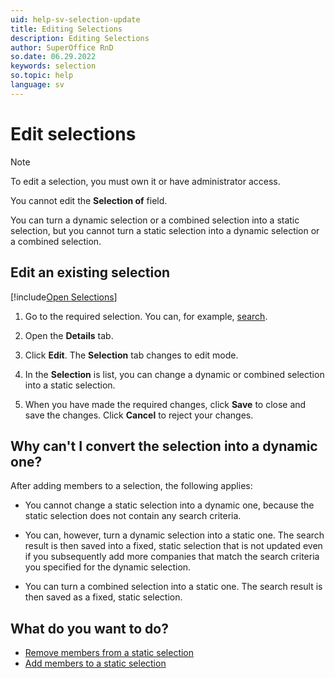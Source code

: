 ```yaml
---
uid: help-sv-selection-update
title: Editing Selections
description: Editing Selections
author: SuperOffice RnD
so.date: 06.29.2022
keywords: selection
so.topic: help
language: sv
---
```


# Edit selections

> [!NOTE]
> To edit a selection, you must own it or have administrator access.
>
> You cannot edit the **Selection of** field.
>
> You can turn a dynamic selection or a combined selection into a static selection, but you cannot turn a static selection into a dynamic selection or a combined selection.

## Edit an existing selection

[!include[Open Selections](../includes/goto-selections.md)]

1. Go to the required selection. You can, for example, [search][1].

1. Open the **Details** tab.

1. Click **Edit**. The **Selection** tab changes to edit mode.

1. In the **Selection** is list, you can change a dynamic or combined selection into a static selection.

1. When you have made the required changes, click **Save** to close and save the changes. Click **Cancel** to reject your changes.

## Why can't I convert the selection into a dynamic one?

After adding members to a selection, the following applies:

* You cannot change a static selection into a dynamic one, because the static selection does not contain any search criteria.

* You can, however, turn a dynamic selection into a static one. The search result is then saved into a fixed, static selection that is not updated even if you subsequently add more companies that match the search criteria you specified for the dynamic selection.

* You can turn a combined selection into a static one. The search result is then saved as a fixed, static selection.

## What do you want to do?

* [Remove members from a static selection][2]
* [Add members to a static selection][3]

<!-- Referenced links -->
[1]: ../../../learn/find-dialog.md
[2]: remove-members-from-static.md
[3]: add-members-to-static.md

<!-- Referenced images -->

